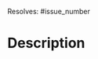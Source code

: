 Resolves: #issue_number

# Description

<!-- IMPORTANT -->
<!-- Before submitting a pull request, make sure, that there's an issue related to it, and that you are assigned. -->
<!-- Visit https://github.com/xfox111/easylogon-web/blob/main/CONTRIBUTING.md for more information. -->
